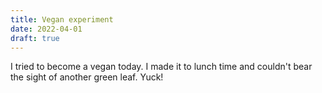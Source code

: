 ```yaml
---
title: Vegan experiment
date: 2022-04-01
draft: true
---
```

I tried to become a vegan today. I made it to lunch time and couldn't bear the 
sight of another green leaf. Yuck!
